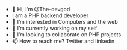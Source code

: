 - 👋 Hi, I’m @The-devgod
- I am a PHP backend developer
- 👀 I’m interested in Computers and the web
- 🌱 I’m currently working on my self
- 💞️ I’m looking to collaborate on PHP projects
- 📫 How to reach me? Twitter and linkedin 

<!---
The-devgod/The-devgod is a ✨ special ✨ repository because its `README.md` (this file) appears on your GitHub profile.
You can click the Preview link to take a look at your changes.
--->
